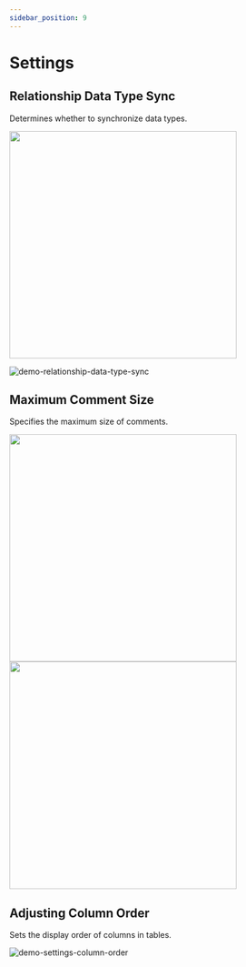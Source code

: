 ```yaml
---
sidebar_position: 9
---
```


# Settings

## Relationship Data Type Sync

Determines whether to synchronize data types.

<img src="/img/settings-relationship-data-type-sync.png" width="400" />

![demo-relationship-data-type-sync](/img/demo-relationship-data-type-sync.webp)

## Maximum Comment Size

Specifies the maximum size of comments.

<img src="/img/settings-comment-width.png" width="400" />
<img src="/img/settings-comment-width-2.png" width="400" />

## Adjusting Column Order

Sets the display order of columns in tables.

![demo-settings-column-order](/img/demo-settings-column-order.webp)
